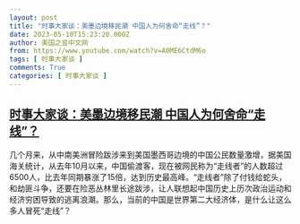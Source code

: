 ```yaml
---
layout: post
title: "时事大家谈：美墨边境移民潮 中国人为何舍命“走线”？"
date: 2023-05-10T15:23:20.000Z
author: 美国之音中文网
from: https://www.youtube.com/watch?v=A0ME6CtdM6o
tags: [ 时事大家谈 ]
comments: True
categories: [ 时事大家谈 ]
---
```

<!--1683732200000-->
[时事大家谈：美墨边境移民潮 中国人为何舍命“走线”？](https://www.youtube.com/watch?v=A0ME6CtdM6o)
------

<div>
几个月来，从中南美洲冒险跋涉来到美国墨西哥边境的中国公民数量激增，据美国海关统计，从去年10月以来，中国偷渡客，现在被网民称为“走线者”的人数超过6500人，比去年同期暴涨了15倍，达到历史最高峰。“走线者”除了付钱给蛇头，和劫匪斗争，还要在险恶丛林里长途跋涉，让人联想起中国历史上历次政治运动和经济穷困导致的逃离浪潮。那么，当前的中国是世界第二大经济体，是什么让这么多人冒死“走线”？
</div>
